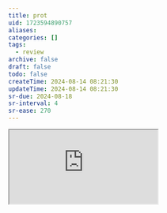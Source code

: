 ```yaml
---
title: prot
uid: 1723594890757
aliases:
categories: []
tags:
  - review
archive: false
draft: false
todo: false
createTime: 2024-08-14 08:21:30
updateTime: 2024-08-14 08:21:30
sr-due: 2024-08-18
sr-interval: 4
sr-ease: 270
---
```


<iframe
  class="iframe_full"
  src="https://dict.youdao.com/result?word=prot&lang=en"
>
</iframe>

